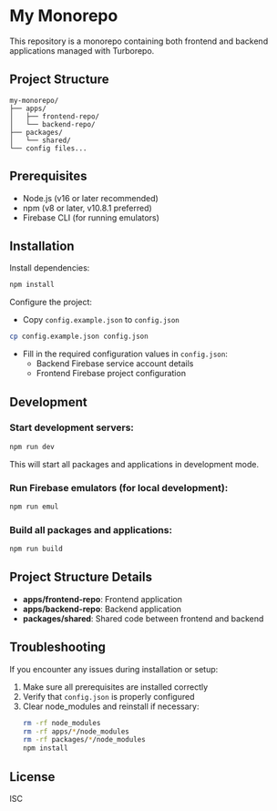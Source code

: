 # My Monorepo

This repository is a monorepo containing both frontend and backend applications managed with Turborepo.

## Project Structure

```
my-monorepo/
├── apps/
│   ├── frontend-repo/
│   └── backend-repo/
├── packages/
│   └── shared/
└── config files...
```

## Prerequisites

- Node.js (v16 or later recommended)
- npm (v8 or later, v10.8.1 preferred)
- Firebase CLI (for running emulators)

## Installation

Install dependencies:
   ```bash
   npm install
   ```
Configure the project:
   - Copy `config.example.json` to `config.json`
   ```bash
   cp config.example.json config.json
   ```
   - Fill in the required configuration values in `config.json`:
     - Backend Firebase service account details
     - Frontend Firebase project configuration

## Development

### Start development servers:
```bash
npm run dev
```

This will start all packages and applications in development mode.

### Run Firebase emulators (for local development):
```bash
npm run emul
```

### Build all packages and applications:
```bash
npm run build
```

## Project Structure Details

- **apps/frontend-repo**: Frontend application
- **apps/backend-repo**: Backend application
- **packages/shared**: Shared code between frontend and backend

## Troubleshooting

If you encounter any issues during installation or setup:

1. Make sure all prerequisites are installed correctly
2. Verify that `config.json` is properly configured
3. Clear node_modules and reinstall if necessary:
   ```bash
   rm -rf node_modules
   rm -rf apps/*/node_modules
   rm -rf packages/*/node_modules
   npm install
   ```

## License

ISC
